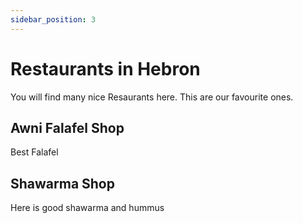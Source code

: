 ```yaml
---
sidebar_position: 3
---
```

# Restaurants in Hebron

You will find many nice Resaurants here. This are our favourite ones.

## Awni Falafel Shop

Best Falafel

## Shawarma Shop

Here is good shawarma and hummus
